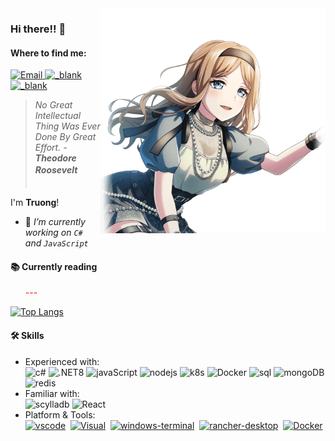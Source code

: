 <img style="float: right;display:inline" width="360" align="right" alt="Truong Hoang" src="./image/1740255262813_cover_photo.png" />

### Hi there!! 👋

<!--Find me-->
<h4>Where to find me:</h4>

<p>
  <a target="_blank" href="mailto:hqtruong27@gmail.com" target="_blank">
    <img alt="Email"
      src="https://img.shields.io/badge/Email-EA4748.svg?&style=flat-square&logo=Microsoft-Outlook&logoColor=white" />
  </a>
  <a target="_blank" href="https://linkedin.com/in/hqtruong27/">
    <img alt="_blank"
      src="https://img.shields.io/badge/Linkedin-0a66c2.svg?&style=flat-square&logo=LinkedIn&logoColor=white" />
  </a>

  <a target="_blank" href="skype:hqtruong27?chat">
    <img alt="_blank"
      src="https://img.shields.io/badge/hqtruong27-46a2f1.svg?&style=flat-square&logo=Skype&logoColor=white" />
  </a>
</p>

<blockquote>
  <p><em>No Great Intellectual Thing Was Ever Done By Great Effort. - <strong>Theodore Roosevelt ㅤㅤㅤㅤㅤ</strong></em></p>
</blockquote>

<p align="left">
  <span>I'm <strong>Truong</strong>!</span>
<ul>
  <li>🔭 <em> I’m currently working on <code>C#</code> and <code>JavaScript</code></em></li>
<!--   <li>🌱 <em> I'm currently learning <strong><a href="https://nodejs.org/">Nodejs</a></strong> and improving <code>Specialized English</code></em>
  </li> -->
<!--    <li>---------------------------------------------------------------------------</li>
  <li>🌸 <em>This image will be changed every 2 hours!（づ￣3￣）づ╭❤️～></em></li> -->
</ul>

<h4>📚 Currently reading</h4>
<ul>
  <li style="color:#fff"><span style="color:#ff0000">---</span> 
<!--     <a
      target="_blank"
      href="https://www.amazon.co.jp/-/en/gp/product/B09S35QG1B?ref_=dbs_p_nmg_rwt_anx_cl_2&storeType=ebooks"><img
        src="https://cdn-icons-png.flaticon.com/512/1828/1828954.png" width="14" />
    </a> -->
  </li>
</ul>

</p>

[![Top
Langs](https://github-readme-stats.vercel.app/api/top-langs/?username=hqtruong27&layout=compact&hide=java,css,html,TSQL,ASP.NET,PHP,shell)](https://github.com/anuraghazra/github-readme-stats)

<h4>🛠 Skills</h4>
<ul>
  <li>Experienced with:<br>
    <!-- primary -->
    <img alt="c#"
      src="https://img.shields.io/static/v1?label=&labelColor=eff0f2&logoWidth=&logo=c-sharp&logoColor=178600&message=C%23&color=178600&style=flat-square" />
    <img alt=".NET8"
      src="https://img.shields.io/static/v1?label=&labelColor=eff0f2&logoWidth=&logo=%2ENET&logoColor=1a98d8&message=.NET&color=1a98d8&style=flat-square" />
    <img alt="javaScript"
      src="https://img.shields.io/badge/-javaScript-d0b500?style=flat-square&logo=javascript&logoColor=fff" />
    <img alt="nodejs"
      src="https://img.shields.io/static/v1?label=&labelColor=dfe2e5&logoWidth=&logo=node.js&logoColor=339933&message=Nodejs&color=339933&style=flat-square" />
     <img alt="k8s"
      src="https://img.shields.io/static/v1?label=&labelColor=eff0f2&logoWidth=&logo=Kubernetes&logoColor=306adf&message=k8s&color=306adf&style=flat-square" />
    <img alt="Docker"
      src="https://img.shields.io/static/v1?label=&labelColor=eff0f2&logoWidth=&logo=Docker&logoColor=2496ED&message=Docker&color=2496ED&style=flat-square" />
    <img alt="sql"
      src="https://img.shields.io/static/v1?label=&labelColor=eff0f2&logoWidth=&logo=postgresql&logoColor=4169E1&message=Sql&color=4169E1&style=flat-square" />
    <img alt="mongoDB"
      src="https://img.shields.io/static/v1?label=&labelColor=eff0f2&logoWidth=&logo=scylladb&logoColor=1287B1&message=NoSql&color=1287B1&style=flat-square" />
    <img alt="redis"
      src="https://img.shields.io/static/v1?label=&labelColor=eff0f2&logoWidth=&logo=Redis&logoColor=AD353B&message=Redis&color=DC382D&style=flat-square" />
  </li>
  <li>Familiar with:<br>
   <img alt="scylladb"
      src="https://img.shields.io/static/v1?label=&labelColor=dfe2e5&logoWidth=&logo=scylladb&logoColor=1287B1&message=Scylladb&color=1287B1&style=flat-square" />
    <img alt="React"
      src="https://img.shields.io/static/v1?label=&labelColor=dfe2e5&logoWidth=&logo=react&logoColor=007ACC&message=React&color=007ACC&style=flat-square" />
    <!-- Platform&Tools -->
  <li>Platform & Tools:<br>
    <a href="https://code.visualstudio.com/?wt.mc_id=vscom_downloads" rel=""><img alt="vscode"
        src="https://img.shields.io/static/v1?label=&labelColor=eff0f2&logoWidth=&logo=codecov&logoColor=23a8f2&message=Code&color=007ACC&style=flat-square" /></a>&nbsp
    <a href="https://visualstudio.microsoft.com" rel=""><img alt="Visual"
        src="https://img.shields.io/static/v1?label=&labelColor=eff0f2&logoWidth=&logo=codio&logoColor=5C2D91&message=Visual%20Studio&color=5C2D91&style=flat-square" /></a>&nbsp
    <a href="https://github.com/microsoft/terminal" rel=""><img alt="windows-terminal"
        src="https://img.shields.io/static/v1?label=&labelColor=eff0f2&logoWidth=&logo=apmterminals&logoColor=4D4D4D&message=Terminal&color=4D4D4D&style=flat-square" /></a>&nbsp
    <a href="https://github.com/microsoft/terminal" rel=""><img alt="rancher-desktop"
        src="https://img.shields.io/static/v1?label=&labelColor=eff0f2&logoWidth=&logo=Rancher&logoColor=0075A8&message=Rancher%20Desktop&color=0075A8&style=flat-square" /></a>&nbsp
    <a href="https://www.docker.com/products/docker-desktop" rel=""><img alt="Docker"
        src="https://img.shields.io/static/v1?label=&labelColor=eff0f2&logoWidth=&logo=Docker&logoColor=2496ED&message=Docker%20Desktop&color=2496ED&style=flat-square" /></a>&nbsp
  </li>
</ul>
  </li>
</ul>
  </li>
</ul>
  </li>
</ul>
